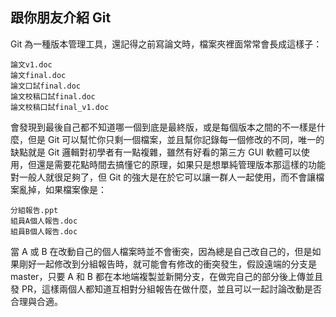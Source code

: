 ## 跟你朋友介紹 Git

Git 為一種版本管理工具，還記得之前寫論文時，檔案夾裡面常常會長成這樣子：
```
論文v1.doc
論文final.doc
論文口試final.doc
論文校稿口試final.doc
論文校稿口試final_v1.doc
```
會發現到最後自己都不知道哪一個到底是最終版，或是每個版本之間的不一樣是什麼，但是 Git 可以幫忙你只剩一個檔案，並且幫你記錄每一個修改的不同，唯一的缺點就是 Git 邏輯對初學者有一點複雜，雖然有好看的第三方 GUI 軟體可以使用，但還是需要花點時間去搞懂它的原理，如果只是想單純管理版本那這樣的功能對一般人就很足夠了，但 Git 的強大是在於它可以讓一群人一起使用，而不會讓檔案亂掉，如果檔案像是：
```
分組報告.ppt
組員A個人報告.doc
組員B個人報告.doc
```
當 A 或 B 在改動自己的個人檔案時並不會衝突，因為總是自己改自己的，但是如果剛好一起修改到分組報告時，就可能會有修改的衝突發生，假設遠端的分支是 master，只要 A 和 B 都在本地端複製並新開分支，在做完自己的部分後上傳並且發 PR，這樣兩個人都知道互相對分組報告在做什麼，並且可以一起討論改動是否合理與合適。 